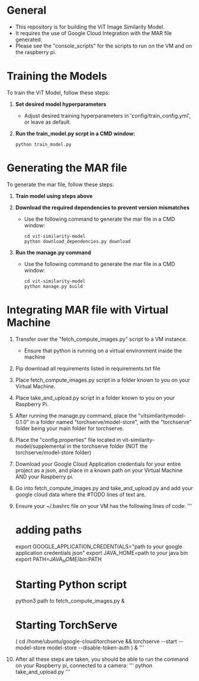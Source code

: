 # General

- This repository is for building the ViT Image Similarity Model.
- It requires the use of Google Cloud Integration with the MAR file generated.
- Please see the "console_scripts" for the scripts to run on the VM and on the raspberry pi.


# Training the Models

To train the ViT Model, follow these steps:

1. **Set desired model hyperparameters**

   - Adjust desired training hyperparameters in 'config/train_config.yml', or leave as default.

2. **Run the train_model.py scrpt in a CMD window:**

     ```
     python train_model.py
     ```

# Generating the MAR file

To generate the mar file, follow these steps:

1. **Train model using steps above**

2. **Download the required dependencies to prevent version mismatches**
   - Use the following command to generate the mar file in a CMD window:
     ```
     cd vit-similarity-model
     python download_dependencies.py download
     ```

3. **Run the manage.py command**

   - Use the following command to generate the mar file in a CMD window:
     ```
     cd vit-similarity-model
     python manage.py build
     ```

# Integrating MAR file with Virtual Machine

1. Transfer over the "fetch_compute_images.py" script to a VM instance.

   - Ensure that python is running on a virtual environment inside the machine

2. Pip download all requirements listed in requirements.txt file

3. Place fetch_compute_images.py script in a folder known to you on your Virtual Machine.

4. Place take_and_upload.py script in a folder known to you on your Raspberry Pi.

5. After running the manage.py command, place the "vitsimilaritymodel-0.1.0" in a folder named "torchserve/model-store", with the "torchserve" folder being your main folder for torchserve.

6. Place the "config.properties" file located in vit-similarity-model/supplemental in the torchserve folder (NOT the torchserve/model-store folder)

7. Download your Google Cloud Application credentials for your entire project as a json, and place in a known path on your Virtual Machine AND your Raspberry pi.

8. Go into fetch_compute_images.py and take_and_upload.py and add your google cloud data where the #TODO lines of text are.

9. Ensure your ~/.bashrc file on your VM has the following lines of code:
    '''
    # adding paths
    export GOOGLE_APPLICATION_CREDENTIALS="path to your google application credentials json"
    export JAVA_HOME=path to your java bin
    export PATH=$JAVA_HOME/bin:$PATH

    # Starting Python script
    python3 path to fetch_compute_images.py &

    # Starting TorchServe
    (
      cd /home/ubuntu/google-cloud/torchserve &&
      torchserve --start --model-store model-store --disable-token-auth
    ) &
'''

10. After all these steps are taken, you should be able to run the command on your Raspberry pi, connected to a camera:
    '''
    python take_and_upload.py
    '''
